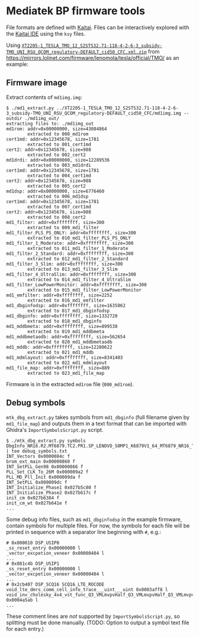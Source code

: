 # Mediatek BP firmware tools

File formats are defined with [Kaitai](https://kaitai.io/). Files can be interactively explored with the [Kaitai IDE](https://ide.kaitai.io/) using the `ksy` files.

Using [`XT2205-1_TESLA_TMO_12_S2STS32.71-118-4-2-6-3_subsidy-TMO_UNI_RSU_QCOM_regulatory-DEFAULT_cid50_CFC.xml.zip`](https://mirrors.lolinet.com/firmware/lenomola/tesla/official/TMO/XT2205-1_TESLA_TMO_12_S2STS32.71-118-4-2-6-3_subsidy-TMO_UNI_RSU_QCOM_regulatory-DEFAULT_cid50_CFC.xml.zip) from
<https://mirrors.lolinet.com/firmware/lenomola/tesla/official/TMO/> as an example:

## Firmware image

Extract contents of `md1img.img`:

```
$ ./md1_extract.py ../XT2205-1_TESLA_TMO_12_S2STS32.71-118-4-2-6-3_subsidy-TMO_UNI_RSU_QCOM_regulatory-DEFAULT_cid50_CFC/md1img.img --outdir ./md1img_out/
extracting files to: ./md1img_out
md1rom: addr=0x00000000, size=43084864
        extracted to 000_md1rom
cert1md: addr=0x12345678, size=1781
        extracted to 001_cert1md
cert2: addr=0x12345678, size=988
        extracted to 002_cert2
md1drdi: addr=0x00000000, size=12289536
        extracted to 003_md1drdi
cert1md: addr=0x12345678, size=1781
        extracted to 004_cert1md
cert2: addr=0x12345678, size=988
        extracted to 005_cert2
md1dsp: addr=0x00000000, size=6776460
        extracted to 006_md1dsp
cert1md: addr=0x12345678, size=1781
        extracted to 007_cert1md
cert2: addr=0x12345678, size=988
        extracted to 008_cert2
md1_filter: addr=0xffffffff, size=300
        extracted to 009_md1_filter
md1_filter_PLS_PS_ONLY: addr=0xffffffff, size=300
        extracted to 010_md1_filter_PLS_PS_ONLY
md1_filter_1_Moderate: addr=0xffffffff, size=300
        extracted to 011_md1_filter_1_Moderate
md1_filter_2_Standard: addr=0xffffffff, size=300
        extracted to 012_md1_filter_2_Standard
md1_filter_3_Slim: addr=0xffffffff, size=300
        extracted to 013_md1_filter_3_Slim
md1_filter_4_UltraSlim: addr=0xffffffff, size=300
        extracted to 014_md1_filter_4_UltraSlim
md1_filter_LowPowerMonitor: addr=0xffffffff, size=300
        extracted to 015_md1_filter_LowPowerMonitor
md1_emfilter: addr=0xffffffff, size=2252
        extracted to 016_md1_emfilter
md1_dbginfodsp: addr=0xffffffff, size=1635062
        extracted to 017_md1_dbginfodsp
md1_dbginfo: addr=0xffffffff, size=1332720
        extracted to 018_md1_dbginfo
md1_mddbmeta: addr=0xffffffff, size=899538
        extracted to 019_md1_mddbmeta
md1_mddbmetaodb: addr=0xffffffff, size=562654
        extracted to 020_md1_mddbmetaodb
md1_mddb: addr=0xffffffff, size=12280622
        extracted to 021_md1_mddb
md1_mdmlayout: addr=0xffffffff, size=8341403
        extracted to 022_md1_mdmlayout
md1_file_map: addr=0xffffffff, size=889
        extracted to 023_md1_file_map
```

Firmware is in the extracted `md1rom` file (`000_md1rom`).


## Debug symbols

`mtk_dbg_extract.py` takes symbols from `md1_dbginfo` (full filename given by `md1_file_map`) and outputs them in
a text format that can be imported with Ghidra's `ImportSymbolsScript.py` script.

```console
$ ./mtk_dbg_extract.py symbols DbgInfo_NR16.R2.MT6879.TC2.PR1.SP_LENOVO_S0MP1_K6879V1_64_MT6879_NR16_TC2_PR1_SP_V17_P38_03_24_03R_2023_05_19_22_31 | tee debug_symbols.txt
INT_Vectors 0x0000084c f
brom_ext_main 0x00000860 f
INT_SetPLL_Gen98 0x00000866 f
PLL_Set_CLK_To_26M 0x000009a2 f
PLL_MD_Pll_Init 0x000009da f
INT_SetPLL 0x000009dc f
INT_Initialize_Phase1 0x027b5c80 f
INT_Initialize_Phase2 0x027b617c f
init_cm 0x027b6384 f
init_cm_wt 0x027b641e f
...
```

Some debug info files, such as `md1_dbginfodsp` in the example firmware, contain symbols for multiple files.
For now, the symbols for each file will be printed in sequence with a separator line beginning with `#`, e.g.:

```
# 0x000010 DSP_USIP0 
_ss_reset_entry 0x00000000 l
_vector_excpetion_veneer 0x00000404 l
...
# 0x081c4b DSP_USIP1 
_ss_reset_entry 0x00000000 l
_vector_excpetion_veneer 0x00000404 l
...
# 0x2cb407 DSP_SCQ16 SCQ16_LTE_ROCODE
void_lte_dmrs_comm_cell_info_trace___uint___uint 0x0003aff8 l
void_inv_cholesky_4x4_vst_func_Q3_VMLmvpvHalf_Q3_VMLmvpvHalf_Q3_VMLmvpvcHalf_Q3_VMLmvpvcHalf_Q3_VMLmvpvcHalf_Q3_VMLmvpvcHalf_Q3_VMLmvpvcHalf_Q3_VMLmvpvHalf_Q3_VMLmvpvHalf_Q3_VMLmvpvcHalf_Q3_VMLmvpsHalf___uint___uint___uint___uint___uint___uint___uint___uint___uint___uint___uint___uint___uint___uint___uint___uint 0x0004a5ab l
...
```

These comment lines are _not_ supported by `ImportSymbolsScript.py`, so splitting must be done manually.
(TODO: Option to output a symbol text file for each entry.)
